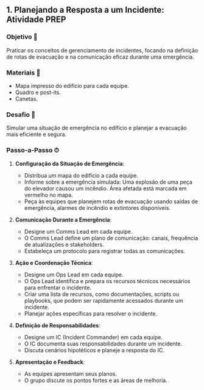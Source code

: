 ## 1. Planejando a Resposta a um Incidente: Atividade PREP

### Objetivo 🎯
Praticar os conceitos de gerenciamento de incidentes, focando na definição de rotas de evacuação e na comunicação eficaz durante uma emergência.

### Materiais 📌
- Mapa impresso do edifício para cada equipe.
- Quadro e post-its.
- Canetas.

### Desafio 🚨
Simular uma situação de emergência no edifício e planejar a evacuação mais eficiente e segura.

### Passo-a-Passo ⏱

1. **Configuração da Situação de Emergência**:
    - Distribua um mapa do edifício a cada equipe.
    - Informe sobre a emergência simulada: Uma explosão de uma peça do elevador causou um incêndio. Área afetada está marcada em vermelho no mapa.
    - Peça às equipes que planejem rotas de evacuação usando saídas de emergência, alarmes de incêndio e extintores disponíveis.

2. **Comunicação Durante a Emergência**:
    - Designe um Comms Lead em cada equipe.
    - O Comms Lead define um plano de comunicação: canais, frequência de atualizações e stakeholders.
    - Estabeleça um protocolo para registrar todas as comunicações.

4. **Ação e Coordenação Técnica**:
    - Designe um Ops Lead em cada equipe.
    - O Ops Lead identifica e prepara os recursos técnicos necessários para enfrentar o incidente.
    - Criar uma lista de recursos, como documentações, scripts ou playbooks, que podem ser rapidamente acessados durante um incidente.
    - Planejar ações específicas para resolver o incidente.

5. **Definição de Responsabilidades**:
    - Designe um IC (Incident Commander) em cada equipe.
    - O IC documenta suas responsabilidades durante um incidente.
    - Discuta cenários hipotéticos e planeje a resposta do IC.

6. **Apresentação e Feedback**:
    - As equipes apresentam seus planos.
    - O grupo discute os pontos fortes e as áreas de melhoria.